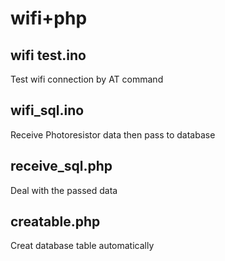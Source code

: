 # wifi+php

## wifi test.ino
Test wifi connection by AT command

## wifi_sql.ino
Receive Photoresistor data then pass to database

## receive_sql.php
Deal with the passed data

## creatable.php
Creat database table automatically
